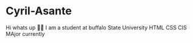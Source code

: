 # Cyril-Asante
Hi whats up ✌🏽
I am a student at buffalo State University
HTML
CSS
CIS MAjor currently
